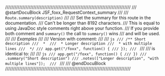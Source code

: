 ////////////////////////////////////////////////////////////////////////////////
/// @startDocuBlock JSF_foxx_RequestContext_summary
///
/// `Route.summary(description)`
///
/// Set the summary for this route in the documentation.
/// Can't be longer than 8192 characters.
/// This is equal to using JavaDoc style comments right above your function.
/// If you provide both comment and `summary()` the call to `summary()` wins
/// and will be used.
///
/// *Examples*
///
/// Version with comment:
///
/// ```js
/// /** Short description
///  * 
///  * Longer description
///  * with multiple lines
///  */
/// app.get("/foxx", function() {
/// });
/// ```
/// 
/// is identical to:
///
/// ```js
/// app.get("/foxx", function() {
/// })
/// .summary("Short description")
/// .notes(["Longer description", "with multiple lines"]); 
/// ```
///
/// @endDocuBlock
////////////////////////////////////////////////////////////////////////////////